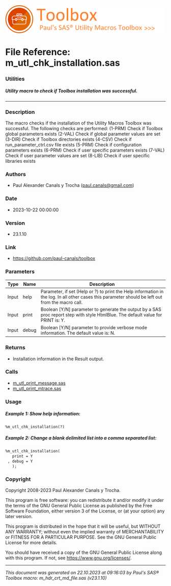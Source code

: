 ![../../misc/images/doc_banner.png](../../misc/images/doc_banner.png)
# 
# File Reference: m_utl_chk_installation.sas

### Utilities

##### Utility macro to check if Toolbox installation was successful.

***

### Description
The macro checks if the installation of the Utility Macros Toolbox was successful. The following checks are performed:
 (1-PRM) Check if Toolbox global parameters exists
 (2-VAL) Check if global parameter values are set
 (3-DIR) Check if Toolbox directories exists
 (4-CSV) Check if run_parameter_ctrl.csv file exists
 (5-PRM) Check if configuration parameters exists
 (6-PRM) Check if user specific parameters exists
 (7-VAL) Check if user parameter values are set
 (8-LIB) Check if user specific libraries exists


### Authors
* Paul Alexander Canals y Trocha (paul.canals@gmail.com)

### Date
* 2023-10-22 00:00:00

### Version
* 23.1.10

### Link
* https://github.com/paul-canals/toolbox

### Parameters
| Type | Name | Description |
| ---- | ---- | ----------- |
| Input | help | Parameter, if set (Help or ?) to print the Help information in the log. In all other cases this parameter should be left out from the macro call. |
| Input | print | Boolean [Y/N] parameter to generate the output by a SAS proc report step with style HtmlBlue. The default value for PRINT is: Y. |
| Input | debug | Boolean [Y/N] parameter to provide verbose mode information. The default value is: N. |

### Returns
* Installation information in the Result output.

### Calls
* [m_utl_print_message.sas](m_utl_print_message.md)
* [m_utl_print_mtrace.sas](m_utl_print_mtrace.md)

### Usage

##### Example 1: Show help information:
```sas
%m_utl_chk_installation(?)
```

##### Example 2: Change a blank delimited list into a comma separated list:
```sas
%m_utl_chk_installation(
   print = Y
 , debug = Y
   );

```

### Copyright
Copyright 2008-2023 Paul Alexander Canals y Trocha. 
 
This program is free software: you can redistribute it and/or modify 
it under the terms of the GNU General Public License as published by 
the Free Software Foundation, either version 3 of the License, or 
(at your option) any later version. 
 
This program is distributed in the hope that it will be useful, 
but WITHOUT ANY WARRANTY; without even the implied warranty of 
MERCHANTABILITY or FITNESS FOR A PARTICULAR PURPOSE. See the 
GNU General Public License for more details. 
 
You should have received a copy of the GNU General Public License 
along with this program. If not, see <https://www.gnu.org/licenses/>. 


***
*This document was generated on 22.10.2023 at 09:16:03  by Paul's SAS&reg; Toolbox macro: m_hdr_crt_md_file.sas (v23.1.10)*
